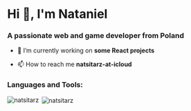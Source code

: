<h1 align="left">Hi 👋, I'm Nataniel</h1>
<h3 align="left">A passionate web and game developer from Poland</h3>

- 🔭 I’m currently working on **some React projects**

- 📫 How to reach me **natsitarz-at-icloud**

<h3 align="left">Languages and Tools:</h3>
<p><img align="left" src="https://github-readme-stats.vercel.app/api/top-langs?username=natsitarz&show_icons=true&locale=en&layout=compact" alt="natsitarz" /></p>

<p>&nbsp;<img align="center" src="https://github-readme-stats.vercel.app/api?username=natsitarz&show_icons=true&locale=en" alt="natsitarz" /></p>
